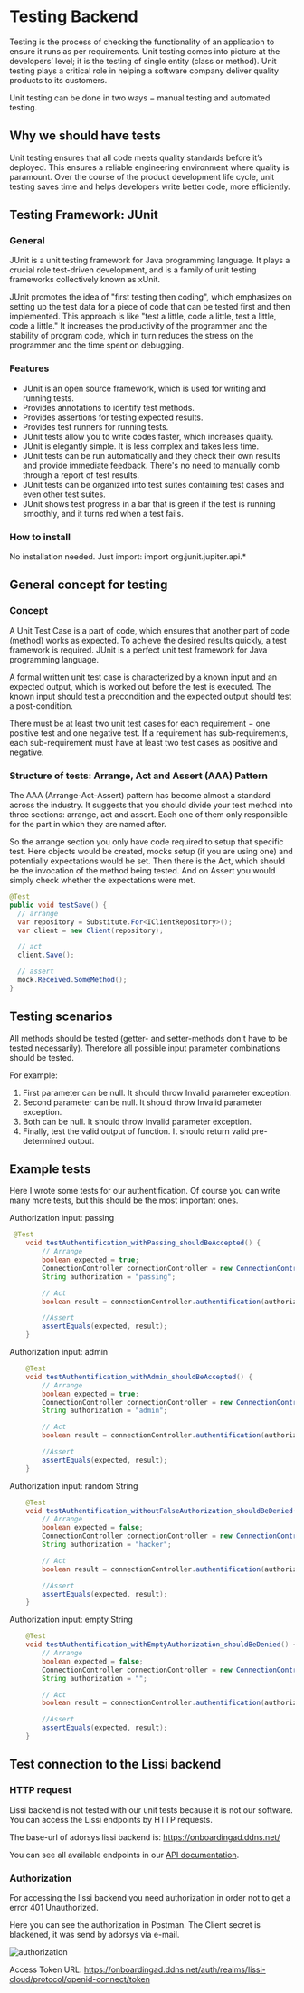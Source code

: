 # Testing Backend

Testing is the process of checking the functionality of an application to ensure it runs as per requirements. Unit testing comes into picture at the developers’ level; it is the testing of single entity (class or method). Unit testing plays a critical role in helping a software company deliver quality products to its customers.

Unit testing can be done in two ways − manual testing and automated testing.

## Why we should have tests

Unit testing ensures that all code meets quality standards before it’s deployed. This ensures a reliable engineering environment where quality is paramount. Over the course of the product development life cycle, unit testing saves time and helps developers write better code, more efficiently.

## Testing Framework: JUnit

### General

JUnit is a unit testing framework for Java programming language. It plays a crucial role test-driven development, and is a family of unit testing frameworks collectively known as xUnit.

JUnit promotes the idea of "first testing then coding", which emphasizes on setting up the test data for a piece of code that can be tested first and then implemented. This approach is like "test a little, code a little, test a little, code a little." It increases the productivity of the programmer and the stability of program code, which in turn reduces the stress on the programmer and the time spent on debugging.

### Features

- JUnit is an open source framework, which is used for writing and running tests.
- Provides annotations to identify test methods.
- Provides assertions for testing expected results.
- Provides test runners for running tests.
- JUnit tests allow you to write codes faster, which increases quality.
- JUnit is elegantly simple. It is less complex and takes less time.
- JUnit tests can be run automatically and they check their own results and provide immediate feedback. There's no need to manually comb through a report of test results.
- JUnit tests can be organized into test suites containing test cases and even other test suites.
- JUnit shows test progress in a bar that is green if the test is running smoothly, and it turns red when a test fails.

### How to install

No installation needed. Just import: import org.junit.jupiter.api.\*

## General concept for testing

### Concept

A Unit Test Case is a part of code, which ensures that another part of code (method) works as expected. To achieve the desired results quickly, a test framework is required. JUnit is a perfect unit test framework for Java programming language.

A formal written unit test case is characterized by a known input and an expected output, which is worked out before the test is executed. The known input should test a precondition and the expected output should test a post-condition.

There must be at least two unit test cases for each requirement − one positive test and one negative test. If a requirement has sub-requirements, each sub-requirement must have at least two test cases as positive and negative.

### Structure of tests: Arrange, Act and Assert (AAA) Pattern

The AAA (Arrange-Act-Assert) pattern has become almost a standard across the industry. It suggests that you should divide your test method into three sections: arrange, act and assert. Each one of them only responsible for the part in which they are named after.

So the arrange section you only have code required to setup that specific test. Here objects would be created, mocks setup (if you are using one) and potentially expectations would be set. Then there is the Act, which should be the invocation of the method being tested. And on Assert you would simply check whether the expectations were met.

```java
@Test
public void testSave() {
  // arrange
  var repository = Substitute.For<IClientRepository>();
  var client = new Client(repository);

  // act
  client.Save();

  // assert
  mock.Received.SomeMethod();
}
```

## Testing scenarios

All methods should be tested (getter- and setter-methods don't have to be tested necessarily). Therefore all possible input parameter combinations should be tested.

For example:

1. First parameter can be null. It should throw Invalid parameter exception.
2. Second parameter can be null. It should throw Invalid parameter exception.
3. Both can be null. It should throw Invalid parameter exception.
4. Finally, test the valid output of function. It should return valid pre-determined output.

## Example tests

Here I wrote some tests for our authentification. Of course you can write many more tests, but this should be the most important ones.

Authorization input: passing

```java
 @Test
    void testAuthentification_withPassing_shouldBeAccepted() {
        // Arrange
        boolean expected = true;
        ConnectionController connectionController = new ConnectionController();
        String authorization = "passing";

        // Act
        boolean result = connectionController.authentification(authorization);

        //Assert
        assertEquals(expected, result);
    }
```

Authorization input: admin

```java
    @Test
    void testAuthentification_withAdmin_shouldBeAccepted() {
        // Arrange
        boolean expected = true;
        ConnectionController connectionController = new ConnectionController();
        String authorization = "admin";

        // Act
        boolean result = connectionController.authentification(authorization);

        //Assert
        assertEquals(expected, result);
    }
```

Authorization input: random String

```java
    @Test
    void testAuthentification_withoutFalseAuthorization_shouldBeDenied() {
        // Arrange
        boolean expected = false;
        ConnectionController connectionController = new ConnectionController();
        String authorization = "hacker";

        // Act
        boolean result = connectionController.authentification(authorization);

        //Assert
        assertEquals(expected, result);
    }
```

Authorization input: empty String

```java
    @Test
    void testAuthentification_withEmptyAuthorization_shouldBeDenied() {
        // Arrange
        boolean expected = false;
        ConnectionController connectionController = new ConnectionController();
        String authorization = "";

        // Act
        boolean result = connectionController.authentification(authorization);

        //Assert
        assertEquals(expected, result);
    }
```

## Test connection to the Lissi backend

### HTTP request

Lissi backend is not tested with our unit tests because it is not our software. You can access the Lissi endpoints by HTTP requests.

The base-url of adorsys lissi backend is: https://onboardingad.ddns.net/

You can see all available endpoints in our [API documentation](https://github.com/amosproj/amos2022ss04-digital-identity/blob/main/Documentation/dev/LissiAPI.md).

### Authorization

For accessing the lissi backend you need authorization in order not to get a error 401 Unauthorized.

Here you can see the authorization in Postman. The Client secret is blackened, it was send by adorsys via e-mail.

![authorization](https://user-images.githubusercontent.com/93184461/171035325-cb9030a4-d179-45da-91d7-beaa0674e05b.png)

Access Token URL: https://onboardingad.ddns.net/auth/realms/lissi-cloud/protocol/openid-connect/token
